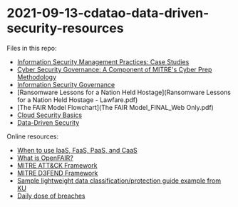 # 2021-09-13-cdatao-data-driven-security-resources

Files in this repo:

- [Information Security Management Practices: Case Studies](0972150917721836.pdf)
- [Cyber Security Governance: A Component of MITRE's Cyber Prep Methodology](10_3710.pdf)
- [Information Security Governance](740049.pdf)
- [Ransomware Lessons for a Nation Held Hostage](Ransomware Lessons for a Nation Held Hostage - Lawfare.pdf)
- [The FAIR Model Flowchart](The FAIR Model_FINAL_Web Only.pdf)
- [Cloud Security Basics](csi-cloud-security-basics.pdf)
- [Data-Driven Security](data-driven-security.pdf)

Online resources:

- [When to use IaaS, FaaS, PaaS, and CaaS](https://developer.ibm.com/articles/when-to-use-iaas-faas-paas-and-caas/)
- [What is OpenFAIR?](https://blog.opengroup.org/2017/01/24/what-is-open-fair/)
- [MITRE ATT&CK Framework](https://attack.mitre.org/)
- [MITRE D3FEND Framework](https://d3fend.mitre.org/)
- [Sample lightweight data classification/protection guide example from KU](https://policy.ku.edu/IT/data-classification-handling-procedures)
- [Daily dose of breaches](https://www.databreaches.net/)
